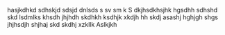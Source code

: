 hasjkdhkd sdhskjd
sdsjd dnlsds s
 sv sm k
S
dkjhsdkhsjhk hgsdhh sdhshd
skd
lsdmlks
khsdh
jhjhdh
skdhkh
ksdhjk
xkdjh
hh
skdj
asashj
hghjgh
shgs
jhjhsdjh
shjhaj
skd
skdhj
xzkllk
Aslkjkh
